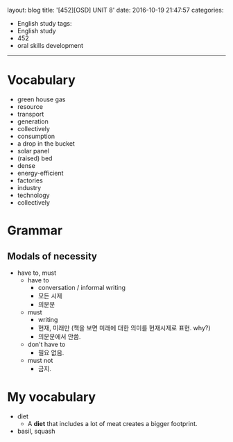 layout: blog
title: '[452][OSD] UNIT 8'
date: 2016-10-19 21:47:57
categories: 
- English study
tags:
- English study
- 452
- oral skills development
---

# Vocabulary

* green house gas
* resource
* transport
* generation
* collectively
* consumption
* a drop in the bucket
* solar panel
* (raised) bed
* dense
* energy-efficient 
* factories
* industry
* technology
* collectively

# Grammar
## Modals of necessity
* have to, must
    * have to
        * conversation / informal writing
        * 모든 시제
        * 의문문
    * must
        * writing
        * 현재, 미래만 (책을 보면 미래에 대한 의미를 현재시제로 표현. why?)
        * 의문문에서 안씀.
    * don't have to 
        * 필요 없음.
    * must not
        * 금지.


# My vocabulary
* diet
    * A **diet** that includes a lot of meat creates a bigger footprint.
* basil, squash
